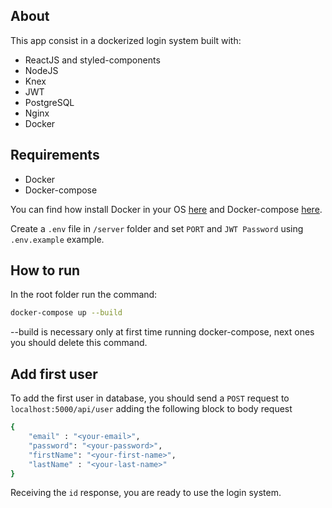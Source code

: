 ## About

This app consist in a dockerized login system built with:

- ReactJS and styled-components
- NodeJS
- Knex
- JWT
- PostgreSQL
- Nginx
- Docker
 


## Requirements

- Docker
- Docker-compose

You can find how install Docker in your OS [here](https://docs.docker.com/engine/install/) and Docker-compose [here](https://docs.docker.com/compose/install/).

Create a `.env` file in `/server` folder and set `PORT` and `JWT Password` using `.env.example` example.

## How to run

In the root folder run the command:

```bash
docker-compose up --build
```

--build is necessary only at first time running docker-compose, next ones you should delete this command.

## Add first user

To add the first user in database, you should send a `POST` request to `localhost:5000/api/user` adding the following block to body request

```bash
{
    "email" : "<your-email>",
    "password": "<your-password>",
    "firstName": "<your-first-name>",
    "lastName" : "<your-last-name>"    
}
```

Receiving the `id` response, you are ready to use the login system.
